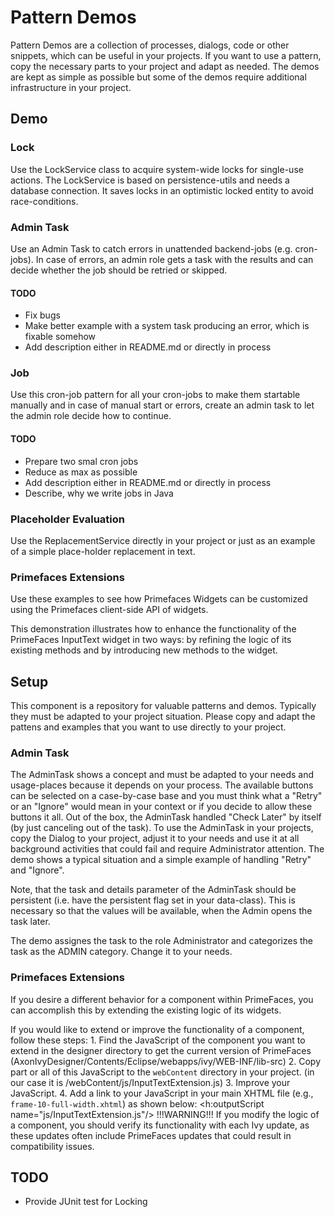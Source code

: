 # Pattern Demos

Pattern Demos are a collection of processes, dialogs, code or other snippets, which can be useful in your projects.
If you want to use a pattern, copy the necessary parts to your project and adapt as needed. The demos are kept
as simple as possible but some of the demos require additional infrastructure in your project.

## Demo

### Lock

Use the LockService class to acquire system-wide locks for single-use actions. The LockService
is based on persistence-utils and needs a database connection. It saves locks in an optimistic
locked entity to avoid race-conditions. 

### Admin Task

Use an Admin Task to catch errors in unattended backend-jobs (e.g. cron-jobs). In case of errors,
an admin role gets a task with the results and can decide whether the job should be retried or skipped.

#### TODO

* Fix bugs
* Make better example with a system task producing an error, which is fixable somehow
* Add description either in README.md or directly in process


### Job

Use this cron-job pattern for all your cron-jobs to make them startable manually and in case of
manual start or errors, create an admin task to let the admin role decide how to continue.

#### TODO

* Prepare two smal cron jobs
* Reduce as max as possible
* Add description either in README.md or directly in process
* Describe, why we write jobs in Java

### Placeholder Evaluation

Use the ReplacementService directly in your project or just as an example
of a simple place-holder replacement in text. 

### Primefaces Extensions

Use these examples to see how Primefaces Widgets can be customized using the Primefaces client-side API of widgets.

This demonstration illustrates how to enhance the functionality of the PrimeFaces InputText widget in two ways: by refining the logic of its existing methods and by introducing new methods to the widget.

## Setup

This component is a repository for valuable patterns and demos. Typically they must be adapted to your
project situation. Please copy and adapt the pattens and examples that you want to use directly to your project.

### Admin Task

The AdminTask shows a concept and must be adapted to your needs and usage-places because it depends on your
process. The available buttons can be selected on a case-by-case base and you must think what a "Retry"
or an "Ignore" would mean in your context or if you decide to allow these buttons it all. Out of the box, the
AdminTask handled "Check Later" by itself (by just canceling out of the task). To use the AdminTask in
your projects, copy the Dialog to your project, adjust it to your needs and use it at all background
activities that could fail and require Administrator attention. The demo shows a typical situation and
a simple example of handling "Retry" and "Ignore".

Note, that the task and details parameter of the AdminTask should be persistent (i.e. have the persistent
flag set in your data-class). This is necessary so that the values will be available, when the Admin opens
the task later.

The demo assignes the task to the role Administrator and categorizes the task as the ADMIN category.
Change it to your needs.

### Primefaces Extensions 

If you desire a different behavior for a component within PrimeFaces, you can accomplish this by extending the existing logic of its widgets.

If you would like to extend or improve the functionality of a component, follow these steps:
	1. Find the JavaScript of the component you want to extend in the designer directory to get the current version of PrimeFaces (AxonIvyDesigner/Contents/Eclipse/webapps/ivy/WEB-INF/lib-src)
    2. Copy part or all of this JavaScript to the `webContent` directory in your project. (in our case it is /webContent/js/InputTextExtension.js)
    3. Improve your JavaScript.
    4. Add a link to your JavaScript in your main XHTML file (e.g., `frame-10-full-width.xhtml`) as shown below:
        <h:outputScript name="js/InputTextExtension.js"/>
!!!WARNING!!!
If you modify the logic of a component, you should verify its functionality with each Ivy update, as these updates often include PrimeFaces updates that could result in compatibility issues.

## TODO

* Provide JUnit test for Locking